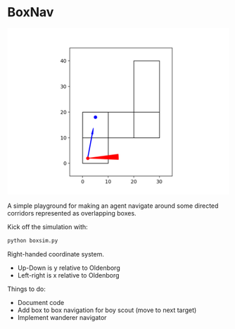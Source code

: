 # BoxNav

![](demo.gif)

A simple playground for making an agent navigate around some directed corridors represented as overlapping boxes.

Kick off the simulation with:

~~~bash
python boxsim.py
~~~

Right-handed coordinate system.

- Up-Down is y relative to Oldenborg
- Left-right is x relative to Oldenborg


Things to do:

- Document code
- Add box to box navigation for boy scout (move to next target)
- Implement wanderer navigator
